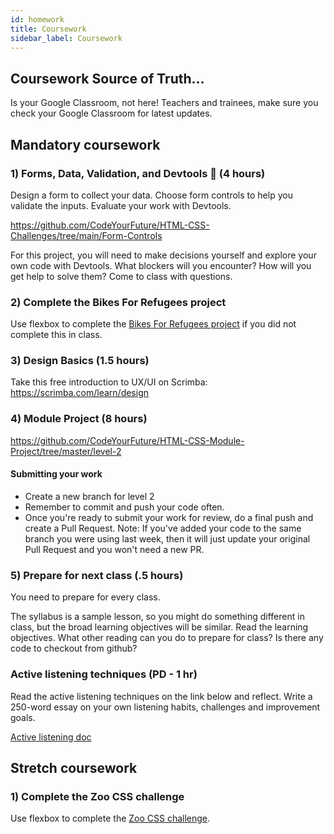 ```yaml
---
id: homework
title: Coursework
sidebar_label: Coursework
---
```


## Coursework Source of Truth...

Is your Google Classroom, not here! Teachers and trainees, make sure you check your Google Classroom for latest updates.

## Mandatory coursework

### 1) Forms, Data, Validation, and Devtools 🔑 (4 hours)

Design a form to collect your data. Choose form controls to help you validate the inputs. Evaluate your work with Devtools.

https://github.com/CodeYourFuture/HTML-CSS-Challenges/tree/main/Form-Controls

For this project, you will need to make decisions yourself and explore your own code with Devtools. What blockers will you encounter? How will you get help to solve them? Come to class with questions.

### 2) Complete the Bikes For Refugees project

Use flexbox to complete the [Bikes For Refugees project](https://github.com/CodeYourFuture/bikes-for-refugees) if you did not complete this in class.

### 3) Design Basics (1.5 hours)

Take this free introduction to UX/UI on Scrimba: https://scrimba.com/learn/design

### 4) Module Project (8 hours)

https://github.com/CodeYourFuture/HTML-CSS-Module-Project/tree/master/level-2

#### Submitting your work

- Create a new branch for level 2
- Remember to commit and push your code often.
- Once you're ready to submit your work for review, do a final push and create a Pull Request.
  Note: If you've added your code to the same branch you were using last week, then it will just update your original Pull Request and you won't need a new PR.

### 5) Prepare for next class (.5 hours)

You need to prepare for every class.

The syllabus is a sample lesson, so you might do something different in class, but the broad learning objectives will be similar. Read the learning objectives. What other reading can you do to prepare for class? Is there any code to checkout from github?

### Active listening techniques (PD - 1 hr)

Read the active listening techniques on the link below and reflect. Write a 250-word essay on your own listening habits, challenges and improvement goals.

[Active listening doc](https://docs.google.com/document/d/1UnYMDsrN60PIDKOep6QO780pAZzGuXjPCuB-6m_aheI/edit)

## Stretch coursework

### 1) Complete the Zoo CSS challenge

Use flexbox to complete the [Zoo CSS challenge](https://github.com/CodeYourFuture/HTML-CSS-Challenges).
